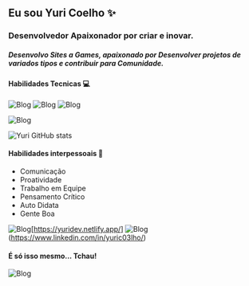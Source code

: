 ## Eu sou Yuri Coelho ✨

### Desenvolvedor Apaixonador por criar e inovar.
##### Desenvolvo Sites  a Games, apaixonado por Desenvolver projetos de variados tipos e contribuir para Comunidade.
#### Habilidades Tecnicas 💻 
![Blog](https://img.shields.io/badge/HTML-239120?style=for-the-badge&logo=html5&logoColor=white)    ![Blog](https://img.shields.io/badge/CSS-239120?&style=for-the-badge&logo=css3&logoColor=white) ![Blog](https://img.shields.io/badge/JavaScript-F7DF1E?style=for-the-badge&logo=javascript&logoColor=black)

![Blog](https://img.shields.io/badge/Python-3776AB?style=for-the-badge&logo=python&logoColor=white)

![Yuri GitHub stats](https://github-readme-stats.vercel.app/api?username=yuric03lho&show_icons=true&theme=transparent)

#### Habilidades interpessoais 👋

- Comunicação
- Proatividade 
- Trabalho em Equipe
- Pensamento Crítico 
- Auto Didata
- Gente Boa 

![Blog](https://img.shields.io/badge/website-000000?style=for-the-badge&logo=About.me&logoColor=white)[https://yuridev.netlify.app/]
![Blog](https://img.shields.io/badge/LinkedIn-0077B5?style=for-the-badge&logo=linkedin&logoColor=white)(https://www.linkedin.com/in/yuric03lho/)



#### É só isso mesmo... Tchau!
![Blog](https://user-images.githubusercontent.com/74038190/214644152-52f47eb3-5e31-4f47-8758-05c9468d5596.gif)
